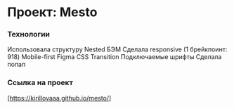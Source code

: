 # Проект: Mesto

### Технологии

Использовала структуру Nested БЭМ
Сделала responsive (1 брейкпоинт: 918)
Mobile-first
Figma
CSS Transition
Подключаемые шрифты
Сделала попап

### Ссылка на проект

[https://kirillovaaa.github.io/mesto/]
